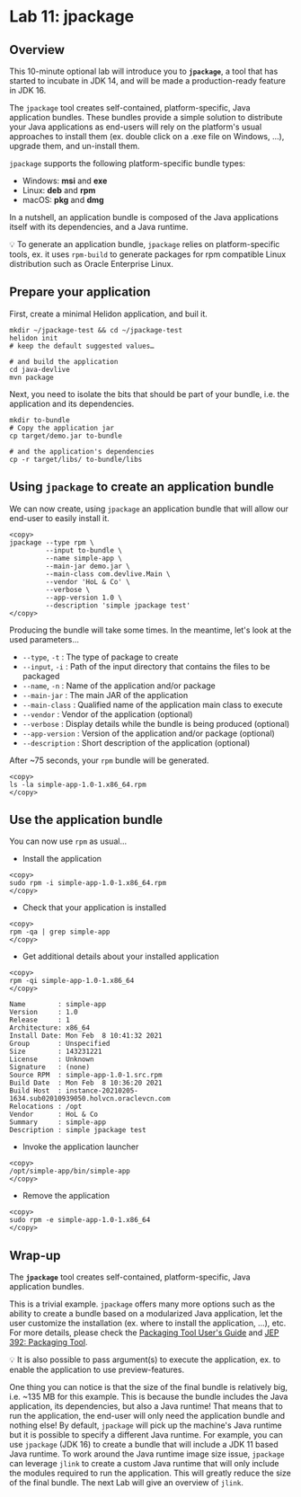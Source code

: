 # Lab 11: jpackage

## Overview

This 10-minute optional lab will introduce you to **`jpackage`**, a tool that has started to incubate in JDK 14, and will be made a production-ready feature in JDK 16.

The `jpackage` tool creates self-contained, platform-specific, Java application bundles. These bundles provide a simple solution to distribute your Java applications as end-users will rely on the platform's usual approaches to install them (ex. double click on a .exe file on Windows, ...), upgrade them, and un-install them.

`jpackage` supports the following platform-specific bundle types:

* Windows: **msi** and **exe**
* Linux: **deb** and **rpm**
* macOS: **pkg** and **dmg**

In a nutshell, an application bundle is composed of the Java applications itself with its dependencies, and a Java runtime.

💡 To generate an application bundle, `jpackage` relies on platform-specific tools, ex. it uses `rpm-build` to generate packages for rpm compatible Linux distribution such as Oracle Enterprise Linux.


## Prepare your application


First, create a minimal Helidon application, and buil it.


```
mkdir ~/jpackage-test && cd ~/jpackage-test
helidon init
# keep the default suggested values…

# and build the application
cd java-devlive
mvn package
```


Next, you need to isolate the bits that should be part of your bundle, i.e. the application and its dependencies.

```
mkdir to-bundle
# Copy the application jar
cp target/demo.jar to-bundle

# and the application's dependencies
cp -r target/libs/ to-bundle/libs
```


## Using `jpackage` to create an application bundle

We can now create, using `jpackage` an application bundle that will allow our end-user to easily install it.

```
<copy>
jpackage --type rpm \
         --input to-bundle \
         --name simple-app \
         --main-jar demo.jar \
         --main-class com.devlive.Main \
         --vendor 'HoL & Co' \
         --verbose \
		 --app-version 1.0 \
         --description 'simple jpackage test'
</copy>
```

Producing the bundle will take some times. In the meantime, let's look at the used parameters...

* `--type`, `-t` : The type of package to create
* `--input`, `-i` : Path of the input directory that contains the files to be packaged
* `--name`, `-n` : Name of the application and/or package
* `--main-jar` : The main JAR of the application
* `--main-class` : Qualified name of the application main class to execute
* `--vendor` : Vendor of the application (optional) 
* `--verbose` : Display details while the bundle is being produced (optional) 
* `--app-version` : Version of the application and/or package (optional) 
* `--description` : Short description of the application (optional) 

After ~75 seconds, your `rpm` bundle will be generated.

```nohighlight
<copy>
ls -la simple-app-1.0-1.x86_64.rpm
</copy>
```

## Use the application bundle


You can now use `rpm` as usual...

* Install the application 

```nohighlight
<copy>
sudo rpm -i simple-app-1.0-1.x86_64.rpm
</copy>
```

* Check that your application is installed  

```nohighlight
<copy>
rpm -qa | grep simple-app
</copy>
```

* Get additional details about your installed application 

```nohighlight
<copy>
rpm -qi simple-app-1.0-1.x86_64
</copy>
```

```
Name        : simple-app
Version     : 1.0
Release     : 1
Architecture: x86_64
Install Date: Mon Feb  8 10:41:32 2021
Group       : Unspecified
Size        : 143231221
License     : Unknown
Signature   : (none)
Source RPM  : simple-app-1.0-1.src.rpm
Build Date  : Mon Feb  8 10:36:20 2021
Build Host  : instance-20210205-1634.sub02010939050.holvcn.oraclevcn.com
Relocations : /opt
Vendor      : HoL & Co
Summary     : simple-app
Description : simple jpackage test
```

* Invoke the application launcher

```nohighlight
<copy>
/opt/simple-app/bin/simple-app
</copy>
```

* Remove the application

```nohighlight
<copy>
sudo rpm -e simple-app-1.0-1.x86_64
</copy>
```


## Wrap-up

The **`jpackage`** tool creates self-contained, platform-specific, Java application bundles.


This is a trivial example. `jpackage` offers many more options such as the ability to create a bundle based on a modularized Java application, let the user customize the installation (ex. where to install the application, ...), etc. For more details, please check the [Packaging Tool User's Guide](https://docs.oracle.com/en/java/javase/16/jpackage/packaging-overview.html#GUID-C1027043-587D-418D-8188-EF8F44A4C06A) and [JEP 392: Packaging Tool](https://openjdk.java.net/jeps/392).

💡 It is also possible to pass argument(s) to execute the application, ex. to enable the application to use preview-features. 

One thing you can notice is that the size of the final bundle is relatively big, i.e. ~135 MB for this example. This is because the bundle includes the Java application, its dependencies, but also a Java runtime! That means that to run the application, the end-user will only need the application bundle and nothing else! By default, `jpackage` will pick up the machine's Java runtime but it is possible to specify a different Java runtime. For example, you can use `jpackage` (JDK 16) to create a bundle that will include a JDK 11 based Java runtime. To work around the Java runtime image size issue, `jpackage` can leverage `jlink` to create a custom Java runtime that will only include the modules required to run the application. This will greatly reduce the size of the final bundle. The next Lab will give an overview of `jlink`.






 







